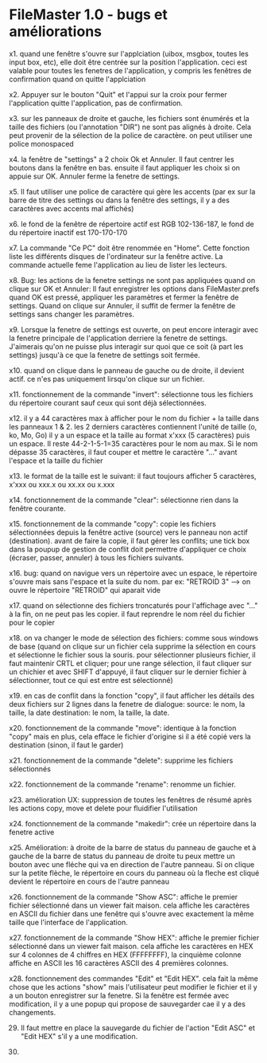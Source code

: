 # FileMaster 1.0 - bugs et améliorations

x1. quand une fenêtre s'ouvre sur l'applciation (uibox, msgbox, toutes les input box, etc), elle doit être centrée sur la position l'application. ceci est valable pour toutes les fenetres de l'application, y compris les fenêtres de confirmation quand on quitte l'applciation

x2. Appuyer sur le bouton "Quit" et l'appui sur la croix pour fermer l'application quitte l'application, pas de confirmation.

x3. sur les panneaux de droite et gauche, les fichiers sont énumérés et la taille des fichiers (ou l'annotation "DIR") ne sont pas alignés à droite. Cela peut provenir de la sélection de la police de caractère. on peut utiliser une police monospaced

x4. la fenêtre de "settings" a 2 choix Ok et Annuler. Il faut centrer les boutons dans la fenêtre en bas. ensuite il faut appliquer les choix si on appuie sur OK. Annuler ferme la fenetre de settings.

x5. Il faut utiliser une police de caractère qui gère les accents (par ex sur la barre de titre des settings ou dans la fenêtre des settings, il y a des caractères avec accents mal affichés)

x6. le fond de la fenêtre de répertoire actif est RGB 102-136-187, le fond de du répertoire inactif est 170-170-170

x7. La commande "Ce PC" doit être renommée en "Home". Cette fonction liste les différents disques de l'ordinateur sur la fenêtre active. La commande actuelle feme l'application au lieu de lister les lecteurs.

x8. Bug: les actions de la fenetre settings ne sont pas appliquées quand on clique sur OK et Annuler: Il faut enregistrer les options dans FileMaster.prefs quand OK est pressé, appliquer les paramètres et fermer la fenêtre de settings. Quand on clique sur Annuler, il suffit de fermer la fenêtre de settings sans changer les paramètres.

x9. Lorsque la fenetre de settings est ouverte, on peut encore interagir avec la fenetre principale de l'application derriere la fenetre de settings. J'aimerais qu'on ne puisse plus interagir sur quoi que ce soit (à part les settings) jusqu'à ce que la fenetre de settings soit fermée.

x10. quand on clique dans le panneau de gauche ou de droite, il devient actif. ce n'es pas uniquement lirsqu'on clique sur un fichier.

x11. fonctionnement de la commande "invert": sélectionne tous les fichiers du répertoire courant sauf ceux qui sont déjà sélectionnées.

x12. il y a 44 caractères max à afficher pour le nom du fichier + la taille dans les panneaux 1 & 2. les 2 derniers caractères contiennent l'unité de taille (o, ko, Mo, Go) il y a un espace et la taille au format x'xxx (5 caractères) puis un espace. Il reste 44-2-1-5-1=35 caractères pour le nom au max. Si le nom dépasse 35 caractères, il faut couper et mettre le caractère "..." avant l'espace et la taille du fichier

x13. le format de la taille est le suivant: il faut toujours afficher 5 caractères, x'xxx ou xxx.x ou xx.xx ou x.xxx

x14. fonctionnement de la commande "clear": sélectionne rien dans la fenêtre courante.

x15. fonctionnement de la commande "copy": copie les fichiers sélectionnées depuis la fenêtre active (source) vers le panneau non actif (destination). avant de faire la copie, il faut gérer les conflits; une tick box dans la poupup de gestion de conflit doit permettre d'appliquer ce choix (écraser, passer, annuler) à tous les fichiers suivants.

x16. bug: quand on navigue vers un répertoire avec un espace, le répertoire s'ouvre mais sans l'espace et la suite du nom. par ex: "RETROID 3" --> on ouvre le répertoire "RETROID" qui aparait vide

x17. quand on sélectionne des fichiers troncaturés  pour l'affichage avec "..." à la fin, on ne peut pas les copier. il faut reprendre le nom réel du fichier pour le copier

x18. on va changer le mode de sélection des fichiers: comme sous windows de base (quand on clique sur un fichier cela supprime la sélection en cours et sélectionne le fichier sous la souris. pour sélectionner plusieurs fichier, il faut maintenir CRTL et cliquer; pour une range sélection, il faut cliquer sur un chichier et avec SHIFT d'appuyé, il faut cliquer sur le dernier fichier à sélectionner, tout ce qui est entre est sélectionné)

x19. en cas de conflit dans la fonction "copy", il faut afficher les détails des deux fichiers sur 2 lignes dans la fenetre de dialogue: source: le nom, la taille, la date
destination: le nom, la taille, la date.

x20. fonctionnement de la commande "move": identique à la fonction "copy" mais en plus, cela efface le fichier d'origine si il a été copié vers la destination (sinon, il faut le garder)

x21. fonctionnement de la commande "delete": supprime les fichiers sélectionnés

x22. fonctionnement de la commande "rename": renomme un fichier.

x23. amélioration UX: suppression de toutes les fenêtres de résumé après les actions copy, move et delete pour fluidifier l'utilisation

x24. fonctionnement de la commande "makedir": crée un répertoire dans la fenetre active

x25. Amélioration: à droite de la barre de status du panneau de gauche et à gauche de la barre de status du panneau de droite tu peux mettre un bouton avec une fléche qui va en direction de l'autre panneau. Si on clique sur la petite flèche, le répertoire en cours du panneau où la fleche est cliqué devient le répertoire en cours de l'autre panneau

x26. fonctionnement de la commande "Show ASC": affiche le premier fichier sélectionné dans un viewer fait maison. cela affiche les caractères en ASCII du fichier dans une fenêtre qui s'ouvre avec exactement la même taille que l'interface de l'application.

x27. fonctionnement de la commande "Show HEX": affiche le premier fichier sélectionné dans un viewer fait maison. cela affiche les caractères en HEX sur 4 colonnes de 4 chiffres en HEX (FFFFFFFF), la cinquième colonne affiche en ASCII les 16 caractères ASCII des 4 premières colonnes.

x28. fonctionnement des commandes "Edit" et "Edit HEX". cela fait la même chose que les actions "show" mais l'utilisateur peut modifier le fichier et il y a un bouton enregistrer sur la fenetre. Si la fenêtre est fermée avec modification, il y a une popup qui propose de sauvegarder cae il y a des changements.

29. Il faut mettre en place la sauvegarde du fichier de l'action "Edit ASC" et "Edit HEX" s'il y a une modification.

30. 